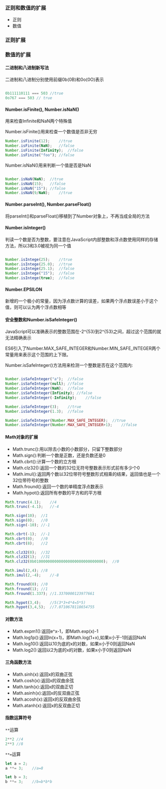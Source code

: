 ### 正则和数值的扩展

- 正则
- 数值

### 正则扩展



### 数值的扩展

#### 二进制和八进制新写法

二进制和八进制分别使用前缀0b(0B)和0o(0O)表示

```js

0b111110111 === 503 //true
0o767 === 503 // true

```

#### Number.isFinite(), Number.isNaN()

用来检查Infinite和NaN两个特殊值

Number.isFinite()用来检查一个数值是否非无穷

```js
Number.isFinite(12);	//true
Number.isFinite(NaN);	//false
Number.isFinite(Infinity);	//false
Number.isFinite("foo");	//false

```

Number.isNaN()用来判断一个值是否是NaN

```js

Number.isNaN(NaN);	//true
Number.isNaN(15);	//false
Number.isNaN("15");	//false
Number.isNaN(9/NaN);	//true

```

#### Number.parseInt(), Number.parseFloat()

将parseInt()和parseFloat()移植到了Number对象上，不再当成全局的方法

#### Number.isInteger()

判读一个数是否为整数，要注意在JavaScript内部整数和浮点数使用同样的存储方法，所以3和3.0被视为同一个值

```js

Number.isIntege(25);	//true
Number.isIntege(25.0);	//true
Number.isIntege(25.1);	//false
Number.isIntege("15");	//false
Number.isIntege(true);	//false

```

#### Number.EPSILON

新增的一个极小的常量，因为浮点数计算的误差，如果两个浮点数误差小于这个值，则可以认为两个浮点数相等

#### 安全整数和Number.isSafeInteger()

JavaScript可以准确表示的整数范围在-2^{53}到2^{53}之间，超过这个范围的就无法精确表示

ES6引入了Number.MAX_SAFE_INTEGER和Number.MIN_SAFE_INTEGER两个常量用来表示这个范围的上下限。

Number.isSafeInteger()方法用来检测一个整数是否在这个范围内:

```js

Number.isSafeInteger("a");	//false
Number.isSafeInteger(null);	//false
Number.isSafeInteger(NaN);	//false
Number.isSafeInteger(Infinity);	//false
Number.isSafeInteger(-Infinity);	//false

Number.isSafeInteger(3);	//true
Number.isSafeInteger(1.3);	//false

Number.isSafeInteger(Number.MAX_SAFE_INTEGER);	//true
Number.isSafeInteger(Number.MAX_SAFE_INTEGER+1);	//false

```

#### Math对象的扩展

- Math.trunc():用以除去小数的小数部分，只留下整数部分
- Math.sign():判断一个数是正数，还是负数还是0
- Math.cbrt():计算一个数的立方根
- Math.clz32():返回一个数的32位无符号整数表示形式前有多少个0
- Math.imul():返回两个数以32位带符号整数形式相乘的结果，返回值也是一个32位带符号的整数
- Math.fround():返回一个数的单精度浮点数表示
- Math.hypot():返回所有参数的平方和的平方根

```js
Math.trunc(4.1);	//4
Math.trunc(-4.1);	//-4

Math.sign(10);	//1
Math.sign(0);	//0
Math.sign(-10);	//-1

Math.cbrt(-1);	//-1
Math.cbrt(0);	//0
Math.cbrt(8);	//2

Math.clz32(0);	//32
Math.clz32(1);	//31
Math.clz32(0b0100000000000000000000000000000);	//0

Math.imul(2,4);	//8
Math.imul(2,-4);	//-8

Math.fround(0);	//0
Math.fround(1);	//1
Math.fround(1.337);	//1.3370000123977661

Math.hypot(3,4);	//5(3*3+4*4=5*5)
Math.hypot(3,4,5);	//7.0710678118654755

```

#### 对数方法

- Math.expm1():返回e^x-1，即Math.exp(x)-1
- Math.log1p():返回ln(x+1)，即Math.log(1+x),如果x小于-1则返回NaN
- Math.log10():返回以10为底的x的对数，如果x小于0则返回NaN
- Math.log2():返回以2为底的x的对数，如果x小于0则返回NaN

#### 三角函数方法

- Math.sinh(x):返回x的双曲正弦 
- Math.cosh(x):返回x的双曲余弦 
- Math.tanh(x):返回x的双曲正切 
- Math.asinh(x):返回x的反双曲正弦 
- Math.acosh(x):返回x的反双曲余弦 
- Math.atanh(x):返回x的反双曲正切 

#### 指数运算符号

``**``运算

```js
2**2 //4
2**3 //8

```

`**=`运算

```js
let a = 2;
a **= 3;	//a=8

let b = 3;
b **= 3;	//b=b*b*b

```
